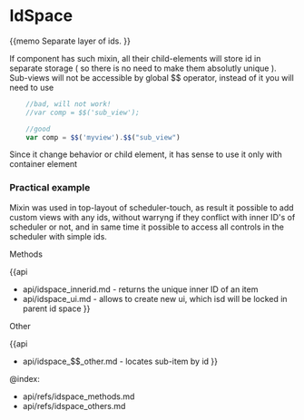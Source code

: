 IdSpace 
=============

{{memo Separate layer of ids. }}

If component has such mixin, all their child-elements will store id in separate storage ( so there is no need to make them absolutly unique ). Sub-views will not be accessible by global $$ operator, instead of it you will need to use

~~~js
	//bad, will not work!
	//var comp = $$('sub_view');

	//good
	var comp = $$('myview').$$("sub_view")
~~~

Since it change behavior or child element, it has sense to use it only with container element

### Practical example

Mixin was used in top-layout of scheduler-touch, as result it possible to add custom views with any ids, without warryng if they conflict with inner ID's of scheduler or not, and in same time it possible to access all controls in the scheduler with simple ids. 





<div class='h2'>Methods</div>

{{api
- api/idspace_innerid.md - returns the unique inner ID of an item
- api/idspace_ui.md - allows to create new ui, which isd will be locked in parent id space
}}





<div class='h2'>Other</div>


{{api
- api/idspace_$$_other.md - locates sub-item by id
}}


@index:
- api/refs/idspace_methods.md
- api/refs/idspace_others.md

